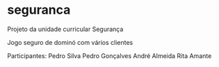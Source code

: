 # seguranca

Projeto da unidade curricular Segurança

Jogo seguro de dominó com vários clientes

Participantes:
Pedro Silva
Pedro Gonçalves
André Almeida
Rita Amante

